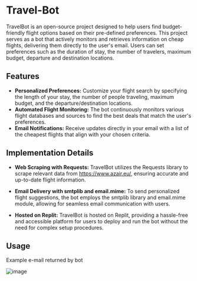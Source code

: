 # Travel-Bot

TravelBot is an open-source project designed to help users find budget-friendly flight options based on their pre-defined preferences. This project serves as a bot that actively monitors and retrieves information on cheap flights, delivering them directly to the user's email. Users can set preferences such as the duration of stay, the number of travelers, maximum budget, departure and destination locations.

## Features
- **Personalized Preferences:** Customize your flight search by specifying the length of your stay, the number of people traveling, maximum budget, and the departure/destination locations.
- **Automated Flight Monitoring:** The bot continuously monitors various flight databases and sources to find the best deals that match the user's preferences.
- **Email Notifications:** Receive updates directly in your email with a list of the cheapest flights that align with your chosen criteria.
## Implementation Details

- **Web Scraping with Requests:** TravelBot utilizes the Requests library to scrape relevant data from https://www.azair.eu/, ensuring accurate and up-to-date flight information.

- **Email Delivery with smtplib and email.mime:** To send personalized flight suggestions, the bot employs the smtplib library and email.mime module, allowing for seamless email communication with users.

- **Hosted on Replit:** TravelBot is hosted on Replit, providing a hassle-free and accessible platform for users to deploy and run the bot without the need for complex setup procedures.

## Usage 
Example e-mail returned by bot

![image](https://github.com/katarzynamichalskaa/Travel-Bot/assets/92379328/500bb6a1-9664-45b7-8917-ddc7036e9e0b)

